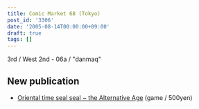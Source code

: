 ```yaml
---
title: Comic Market 68 (Tokyo)
post_id: '3306'
date: '2005-08-14T00:00:00+09:00'
draft: true
tags: []
---
```


3rd / West 2nd - 06a / "danmaq"

## New publication

*   [Oriental time seal seal ~ the Alternative Age](https://danmaq.com/!/thA/) (game / 500yen)
